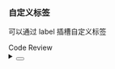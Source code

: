 ### 自定义标签

可以通过 <yc-tag>label</yc-tag> 插槽自定义标签

<div class="cell-demo vp-raw">
  <yc-timeline>
    <yc-timeline-item>
      Code Review
      <template #label>
        <yc-tag>
          <template #icon>
            <icon-check-circle-fill />
          </template>
          Passed
        </yc-tag>
      </template>
    </yc-timeline-item>
  </yc-timeline>
</div>

<details>
<summary>
 <button class="code-btn"  >
    <icon-code />
 </button>
</summary>

```vue
<template>
  <yc-timeline>
    <yc-timeline-item>
      Code Review
      <template #label>
        <yc-tag>
          <template #icon>
            <icon-check-circle-fill />
          </template>
          Passed
        </yc-tag>
      </template>
    </yc-timeline-item>
  </yc-timeline>
</template>
```

</details>
